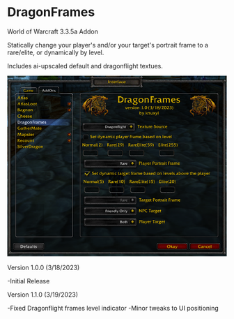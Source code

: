 # DragonFrames
World of Warcraft 3.3.5a Addon

Statically change your player's and/or your target's portrait frame to a rare/elite, or dynamically by level.

Includes ai-upscaled default and dragonflight textues.

![Options](options.png?raw=true)

Version 1.0.0 (3/18/2023)

-Initial Release


Version 1.1.0 (3/19/2023)

-Fixed Dragonflight frames level indicator
-Minor tweaks to UI positioning
